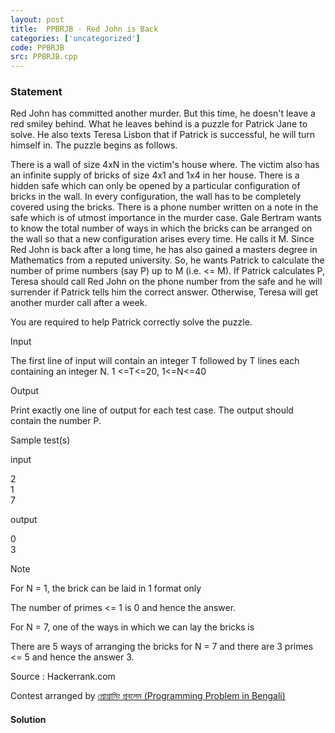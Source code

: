 ```yaml
---
layout: post
title:  PPBRJB - Red John is Back
categories: ['uncategorized']
code: PPBRJB
src: PPBRJB.cpp
---
```


### **Statement**

Red John has committed another murder. But this time, he doesn't leave a red
smiley behind. What he leaves behind is a puzzle for Patrick Jane to solve. He
also texts Teresa Lisbon that if Patrick is successful, he will turn himself
in. The puzzle begins as follows.

There is a wall of size 4xN in the victim's house where. The victim also has
an infinite supply of bricks of size 4x1 and 1x4 in her house. There is a
hidden safe which can only be opened by a particular configuration of bricks
in the wall. In every configuration, the wall has to be completely covered
using the bricks. There is a phone number written on a note in the safe which
is of utmost importance in the murder case. Gale Bertram wants to know the
total number of ways in which the bricks can be arranged on the wall so that a
new configuration arises every time. He calls it M. Since Red John is back
after a long time, he has also gained a masters degree in Mathematics from a
reputed university. So, he wants Patrick to calculate the number of prime
numbers (say P) up to M (i.e. <= M). If Patrick calculates P, Teresa should
call Red John on the phone number from the safe and he will surrender if
Patrick tells him the correct answer. Otherwise, Teresa will get another
murder call after a week.

You are required to help Patrick correctly solve the puzzle.



Input

The first line of input will contain an integer T followed by T lines each
containing an integer N. 1 <=T<=20, 1<=N<=40



Output

Print exactly one line of output for each test case. The output should contain
the number P.

Sample test(s)

input

2  
1  
7

output

0  
3

Note

For N = 1, the brick can be laid in 1 format only

The number of primes <= 1 is 0 and hence the answer.

For N = 7, one of the ways in which we can lay the bricks is

There are 5 ways of arranging the bricks for N = 7 and there are 3 primes <= 5
and hence the answer 3.

Source : Hackerrank.com  
  

Contest arranged by [প্রোগ্রামিং প্রবলেম (Programming Problem in
Bengali)](https://www.facebook.com/groups/bengaliprogramming/)



#### **Solution**



